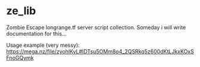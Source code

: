 # ze_lib
Zombie Escape longrange.tf server script collection.
Someday i will write documentation for this...

Usage example (very messy): https://mega.nz/file/zyohlKyL#IDTsu5OMm8o4_2QSRkq5z600dKtLJkxKOxSFnoGQymk
